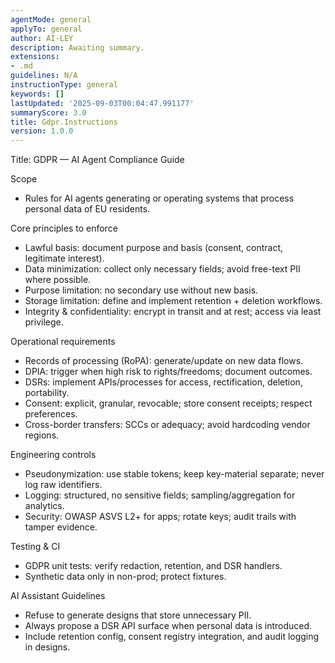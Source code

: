 ```yaml
---
agentMode: general
applyTo: general
author: AI-LEY
description: Awaiting summary.
extensions:
- .md
guidelines: N/A
instructionType: general
keywords: []
lastUpdated: '2025-09-03T00:04:47.991177'
summaryScore: 3.0
title: Gdpr.Instructions
version: 1.0.0
---
```


Title: GDPR — AI Agent Compliance Guide

Scope
- Rules for AI agents generating or operating systems that process personal data of EU residents.

Core principles to enforce
- Lawful basis: document purpose and basis (consent, contract, legitimate interest).
- Data minimization: collect only necessary fields; avoid free-text PII where possible.
- Purpose limitation: no secondary use without new basis.
- Storage limitation: define and implement retention + deletion workflows.
- Integrity & confidentiality: encrypt in transit and at rest; access via least privilege.

Operational requirements
- Records of processing (RoPA): generate/update on new data flows.
- DPIA: trigger when high risk to rights/freedoms; document outcomes.
- DSRs: implement APIs/processes for access, rectification, deletion, portability.
- Consent: explicit, granular, revocable; store consent receipts; respect preferences.
- Cross-border transfers: SCCs or adequacy; avoid hardcoding vendor regions.

Engineering controls
- Pseudonymization: use stable tokens; keep key-material separate; never log raw identifiers.
- Logging: structured, no sensitive fields; sampling/aggregation for analytics.
- Security: OWASP ASVS L2+ for apps; rotate keys; audit trails with tamper evidence.

Testing & CI
- GDPR unit tests: verify redaction, retention, and DSR handlers.
- Synthetic data only in non-prod; protect fixtures.

AI Assistant Guidelines
- Refuse to generate designs that store unnecessary PII.
- Always propose a DSR API surface when personal data is introduced.
- Include retention config, consent registry integration, and audit logging in designs.